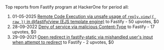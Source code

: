 Top reports from Fastify program at HackerOne for period all:

1. 01-05-2025 [Remote Code Execution via unsafe usage of `reply.view({ raw })` in @fastify/view (EJS template engine)](https://hackerone.com/reports/3122019) to Fastify - 50 upvotes, $0
2. 28-09-2022 [Deny of service via malicious Content-Type](https://hackerone.com/reports/1715536) to Fastify - 17 upvotes, $0
3. 29-09-2021 [Open redirect in fastify-static via mishandled user's input when attempt to redirect](https://hackerone.com/reports/1354255) to Fastify - 2 upvotes, $0
